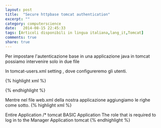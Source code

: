 ```yaml
---
layout: post
title:  "Secure httpbase tomcat authentication"
excerpt: ""
category: computerscience
date:   2014-08-15 22:45:33
tags: [Articoli disponibili in lingua italiana,lang_it,Tomcat]
comments: true
share: true
---
```


Per impostare l'autenticazione base in una applicazione java in tomcat possiamo intervenire solo in due file


In tomcat-users.xml setting , dove configureremo gli utenti.


{% highlight xml %}
<!--?xml version='1.0' encoding='utf-8'?-->
<tomcat-users>
<role rolename="tomcat">
<role rolename="role1">
<user password="tomcat" roles="tomcat" username="tomcat">
<user password="tomcat" roles="role1" username="role1">
<user password="tomcat" roles="tomcat,role1" username="both">
</user>
</user>
</user>
</role>
</role>
</tomcat-users>
{% endhighlight %}


Mentre nel file web.xml della nostra applicazione aggiungiamo le righe come sotto.
{% highlight xml %}
<!--?xml version="1.0" encoding="ISO-8859-1"?-->  
<web-app>    
<!-- Define a Security Constraint on this Application -->
<security-constraint>
<web-resource-collection>
<web-resource-name>Entire Application</web-resource-name>      
<url-pattern>/*</url-pattern>
</web-resource-collection>
<auth-constraint>
<role-name>tomcat</role-name>
</auth-constraint>
</security-constraint>


<!-- Define the Login Configuration for this Application -->
<login-config>
<auth-method>BASIC</auth-method>
<realm-name>Application</realm-name>
</login-config>


<!-- Security roles referenced by this web application -->
<security-role>
<description>
The role that is required to log in to the Manager Application
</description>
<role-name>tomcat</role-name>
</security-role>


</web-app>
{% endhighlight %}
